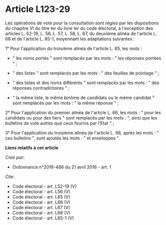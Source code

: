 # Article L123-29

Les opérations de vote pour la consultation sont régies par les dispositions du chapitre VI du titre Ier du livre Ier du code
électoral, à l'exception des articles L. 52-19, L. 56, L. 57, L. 58, L. 67, du deuxième alinéa de l'article L. 68 et de
l'article L. 85-1, moyennant les adaptations suivantes : 

1° Pour l'application du troisième alinéa de l'article L. 65, les mots :

- " les noms portés " sont remplacés par les mots : " les réponses portées " ;

- " des listes " sont remplacés par les mots : " des feuilles de pointage " ;

- " des listes et des noms différents " sont remplacés par les mots : " des réponses contradictoires " ;

- " la même liste, le même binôme de candidats ou le même candidat " sont remplacés par les mots : " la même réponse " ; 

2° Pour l'application du premier alinéa de l'article L. 66, les mots : " pour les candidats ou pour des tiers " sont
remplacés par les mots : ", ainsi que les bulletins de vote autres que ceux fournis par l'Etat " ; 

3° Pour l'application du troisième alinéa de l'article L. 66, après les mots : " ces bulletins ", sont ajoutés les mots : "
et enveloppes ".

**Liens relatifs à cet article**

_Créé par_:

  - Ordonnance n°2016-488 du 21 avril 2016 - art. 1

_Cite_:

  - Code électoral - art. L52-19 (V)
  - Code électoral - art. L56 (V)
  - Code électoral - art. L65 (V)
  - Code électoral - art. L66 (V)
  - Code électoral - art. L67 (V)
  - Code électoral - art. L68 (V)
  - Code électoral - art. L85-1 (V)
